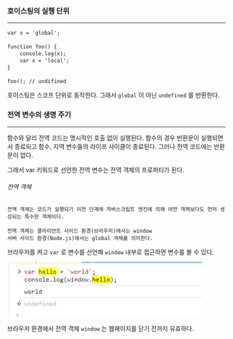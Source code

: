 
### 호이스팅의 실행 단위
---

```
var x = 'global';

function foo() {
    console.log(x);
    var x = 'local';
}

foo(); // undifined
```

호이스팅은 스코프 단위로 동작한다. 그래서 `global` 이 아닌 `undefined` 를 반환한다.


### 전역 변수의 생명 주기
---
함수와 달리 전역 코드는 명시적인 호출 없이 실행된다. 함수의 경우 반환문이 실행되면서 종료되고 함수, 지역 변수들의 라이프 사이클이 종료된다. 그러나 전역 코드에는 반환문이 없다.

그래서 var 키워드로 선언한 전역 변수는 전역 객체의 프로퍼티가 된다.

###### 전역 객체

```
전역 객체는 코드가 실행되기 이전 단계에 자바스크립트 엔진에 의해 어떤 객체보다도 먼저 생성되는 특수한 객체이다. 

전역 객체는 클라이언트 사이드 환경(브라우저)에서는 window
서버 사이드 환경(Node.js)에서는 global 객체를 의미한다.
```

브라우저를 켜고 `var` 로 변수를 선언해 `window` 내부로 접근하면 변수를 볼 수 있다.

![[Pasted image 20240121145541.png]](images/Pasted%20image%2020240121145541.png)

브라우저 환경에서 전역 객체 `window` 는 웹페이지를 닫기 전까지 유효하다.

